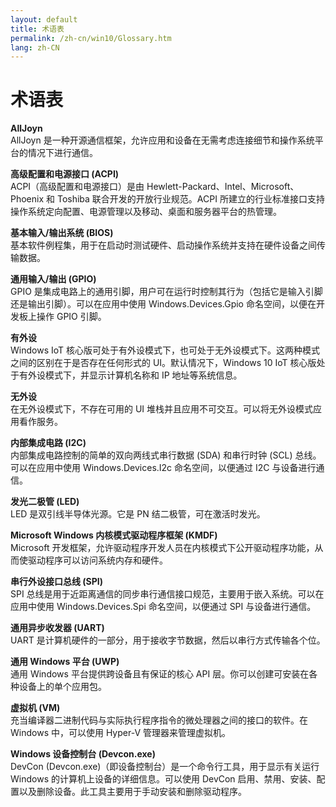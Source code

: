 ```yaml
---
layout: default
title: 术语表
permalink: /zh-cn/win10/Glossary.htm
lang: zh-CN
---
```


# 术语表

**AllJoyn**<br/> AllJoyn 是一种开源通信框架，允许应用和设备在无需考虑连接细节和操作系统平台的情况下进行通信。

**高级配置和电源接口 \(ACPI\)**<br/> ACPI（高级配置和电源接口）是由 Hewlett-Packard、Intel、Microsoft、Phoenix 和 Toshiba 联合开发的开放行业规范。ACPI 所建立的行业标准接口支持操作系统定向配置、电源管理以及移动、桌面和服务器平台的热管理。

**基本输入/输出系统 \(BIOS\)**<br/> 基本软件例程集，用于在启动时测试硬件、启动操作系统并支持在硬件设备之间传输数据。

**通用输入/输出 \(GPIO\)**<br/> GPIO 是集成电路上的通用引脚，用户可在运行时控制其行为（包括它是输入引脚还是输出引脚）。可以在应用中使用 Windows.Devices.Gpio 命名空间，以便在开发板上操作 GPIO 引脚。

**有外设**<br/> Windows IoT 核心版可处于有外设模式下，也可处于无外设模式下。这两种模式之间的区别在于是否存在任何形式的 UI。默认情况下，Windows 10 IoT 核心版处于有外设模式下，并显示计算机名称和 IP 地址等系统信息。

**无外设**<br/> 在无外设模式下，不存在可用的 UI 堆栈并且应用不可交互。可以将无外设模式应用看作服务。

**内部集成电路 \(I2C\)**<br/> 内部集成电路控制的简单的双向两线式串行数据 \(SDA\) 和串行时钟 \(SCL\) 总线。可以在应用中使用 Windows.Devices.I2c 命名空间，以便通过 I2C 与设备进行通信。

**发光二极管 \(LED\)**<br/> LED 是双引线半导体光源。它是 PN 结二极管，可在激活时发光。

**Microsoft Windows 内核模式驱动程序框架 \(KMDF\)**<br/> Microsoft 开发框架，允许驱动程序开发人员在内核模式下公开驱动程序功能，从而使驱动程序可以访问系统内存和硬件。

**串行外设接口总线 \(SPI\)**<br/> SPI 总线是用于近距离通信的同步串行通信接口规范，主要用于嵌入系统。可以在应用中使用 Windows.Devices.Spi 命名空间，以便通过 SPI 与设备进行通信。

**通用异步收发器 \(UART\)**<br/> UART 是计算机硬件的一部分，用于接收字节数据，然后以串行方式传输各个位。

**通用 Windows 平台 \(UWP\)**<br/> 通用 Windows 平台提供跨设备且有保证的核心 API 层。你可以创建可安装在各种设备上的单个应用包。

**虚拟机 \(VM\)**<br/> 充当编译器二进制代码与实际执行程序指令的微处理器之间的接口的软件。在 Windows 中，可以使用 Hyper-V 管理器来管理虚拟机。

**Windows 设备控制台 \(Devcon.exe\)**<br/> DevCon \(Devcon.exe\)（即设备控制台）是一个命令行工具，用于显示有关运行 Windows 的计算机上设备的详细信息。可以使用 DevCon 启用、禁用、安装、配置以及删除设备。此工具主要用于手动安装和删除驱动程序。
